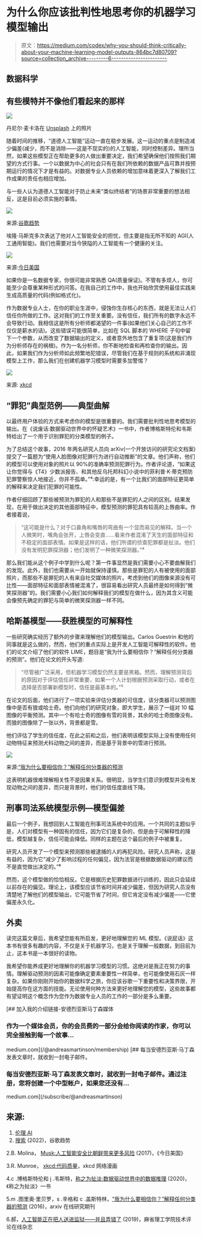 # 为什么你应该批判性地思考你的机器学习模型输出

> 原文：<https://medium.com/codex/why-you-should-think-critically-about-your-machine-learning-model-outputs-864bc7d80709?source=collection_archive---------6----------------------->

## 数据科学

## 有些模特并不像他们看起来的那样

![](img/496898344b51e2eb3fb9c81af438084d.png)

丹尼尔·麦卡洛在 [Unsplash](https://unsplash.com/s/photos/architecture-draft?utm_source=unsplash&utm_medium=referral&utm_content=creditCopyText) 上的照片

随着时间的推移，“道德人工智能”运动一直在稳步发展。这一运动的重点是制造减少偏差(减少，而不是消除——这是不现实的)的人工智能，同时控制差异。理所当然，如果这些模型正在帮助更多的人做出重要决定，我们希望确保他们按照我们期望的方式行事。一个以数据为中心的社会只有在我们所依赖的数据产品可靠并按预期运行的情况下才是有益的。对数据专业人员依赖的增加意味着更深入了解我们工作成果的责任也相应增加。

与一些人认为道德人工智能对于防止未来“类似终结者”的场景非常重要的想法相反，这是目前必须实施的事情。

![](img/c8b35ed8e76b74735d7902e9a0da1106.png)

来源:[谷歌趋势](https://trends.google.com/trends/explore?date=all&geo=US&q=Ethical%20AI)

埃隆·马斯克多次表达了他对人工智能安全的担忧，但主要是指无所不知的 AGI(人工通用智能)。我们也需要对当今狭隘的人工智能有一个健康的关注。

![](img/40a08220e00e9979aa9438a8986e1cd8.png)

来源:[今日美国](https://www.usatoday.com/story/tech/talkingtech/2017/08/14/elon-musk-more-worried-artificial-intelligence-than-north-korea/564341001/)

如果你是一名数据专家，你很可能非常熟悉 QA(质量保证)。不管有多烦人，你可能至少会尊重某种形式的问答。在我自己的工作中，我也开始欣赏使用最佳实践来生成高质量的代码(例如格式化)。

作为数据专业人士，在你的职业生涯中，侵蚀你生存核心的东西，就是无法让人们信任你所做的工作。这对我们的工作至关重要。没有信任，我们所有的数字永远不会导致行动。我相信这是所有分析师都渴望的一件事(如果他们关心自己的工作不仅仅是薪水的话)。这些错误可能很简单，比如在 SQL 脚本的 WHERE 子句中留下一个参数，从而改变了数据输出的定义，或者意外地包含了重复项(这是我们作为分析师存在的祸根)。作为一名分析师，你不断地检查和再检查你的输出。因此，如果我们作为分析师如此频繁地犯错误，尽管我们在基于规则的系统和非涌现模型上工作，那么我们在创建机器学习模型时需要多加警惕？

![](img/2b7f962e7f20dec17ef95a89c3c97724.png)

来源: [xkcd](https://xkcd.com/1513/)

## **“罪犯”典型范例——典型曲解**

以最终用户体验的方式来考虑你的模型是很重要的。我们需要批判性地思考模型的输出。在《说废话:数据驱动世界中的怀疑艺术》一书中，作者博格斯特伦和韦斯特给出了一个用于识别罪犯的分类模型的例子。

为了总结这个故事，2016 年两名研究人员向 arXiv(一个开放访问的研究论文档案)提交了一篇题为“使用人脸图像对犯罪行为进行自动推断”的文章。他们声称，他们的模型可以使用对象的照片以 90%的准确率预测犯罪行为。作者评论道，“如果这让你觉得与《T4》少数派报告、和其他反乌托邦科幻小说中的菲利普·K·蒂克预防犯罪警察惊人地接近，你并不孤单。”⁴:幸运的是，有一个比我们的面部特征更简单的解释来决定我们犯罪的可能性。

作者仔细回顾了那些被预测为罪犯的人和那些不是罪犯的人之间的区别。结果发现，在用于做出决定的其他面部特征中，模型预测的罪犯具有较高的上唇曲率。作者接着说，

> “这可能是什么？对于口鼻角和嘴唇的弯曲有一个显而易见的解释。当一个人微笑时，嘴角会张开，上唇会变直……看来作者混淆了天生的面部特征和不稳定的面部表情。如果是这样的话，他们所谓的侦查犯罪都是扯淡。他们没有发明犯罪探测器；他们发明了一种微笑探测器。”⁴

那么我们能从这个例子中学到什么呢？第一件事显然是我们需要小心不要曲解我们的发现。此外，我们也需要从一开始就保持谨慎。那些是罪犯的人有被使用的面部照片，而那些不是罪犯的人有来自社交媒体的照片。考虑到他们的图像来源没有可比性——面部特征和面部表情被混淆了，很容易看出研究人员最终是如何得到“微笑探测器”的。我们需要小心我们如何解释我们的模型在做什么，因为其含义可能会像预先确定的罪犯与简单的微笑探测器一样不同。

## **哈斯基模型——获胜模型的可解释性**

一些研究确实经历了额外的步骤来理解他们的模型输出。Carlos Guestrin 和他的同事就是这么做的，然而，他们的重点实际上是开发人工智能可解释性的软件。他们的论文介绍了他们的软件 LIME，题目是“我为什么要相信你？“解释任何分类器的预测”。他们在论文的开头写道:

> “尽管被广泛采用，但机器学习模型仍然主要是黑箱。然而，理解预测背后的原因对于评估信任非常重要，如果一个人计划根据预测采取行动，或者在选择是否部署新模型时，信任是最基本的。”⁵

在论文的后面，他们进行了一项实验来评估分类器的可信度，该分类器可以预测图像中是否有狼或哈士奇。他们向他们的研究对象，即大学生，展示了一组对 10 幅图像的平衡预测。其中一个有哈士奇的图像有雪的背景，其余的哈士奇图像没有。而狼的图像除了一张以外，背景都是雪。

他们评估了学生的信任度，在此之前和之后，他们表明该模型实际上没有使用任何动物特征来预测犬科动物之间的差异，而是基于背景中的雪进行预测。

![](img/298633c4baf36c3ba2a38b5d06b00a56.png)

来源:[“我为什么要相信你？”解释任何分类器的预测](https://arxiv.org/pdf/1602.04938.pdf)

这表明机器很难理解相关性不是因果关系。很明显，当学生们意识到模型并没有发现动物之间的差异，而只是背景时，他们的信任度直线下降。

## **刑事司法系统模型示例—模型偏差**

最后一个例子，我想回到人工智能在刑事司法系统中的应用。一个共同的主题似乎是，人们对模型有一种固有的信任，因为它们是复杂的，但是由于可解释性的降低，模型越复杂，信任可能会降低。同样的主题在这个最后的例子中被重复。

研究人员开发了一个模型来预测那些被逮捕的人的再犯风险。研究人员声称，这是有益的，因为它“减少了影响过程的任何偏见，因为法官是根据数据驱动的建议而不是直觉做出决定的。”⁶

然而，这个模型做的恰恰相反。它是根据历史犯罪数据进行训练的，因此只会延续以前存在的偏见。理论上，该模型应该节省时间并减少偏差，但因为研究人员没有清楚地了解他们的模型输出，它可能节省了时间，但它肯定没有减少偏差——它使偏差永久化。

## **外卖**

读完这篇文章后，我希望您能有所启发，更好地理解您的 ML 模型。《说屁话》这本书有很多有趣的内容，不仅是关于机器学习，也是关于理解一般数据，到目前为止，这本书是一本很好的读物。

我希望你能养成更好地理解你的机器学习模型的习惯。这绝对是我正在努力的事情。理解驱动预测的因素可能像确定要素重要性一样简单，也可能像使用石灰一样复杂。如果你刚刚开始你的数据科学之旅，你应该谷歌一下重要性和决策界限，开始提高你在这方面的技能。无论使用何种方法来更好地理解您的模型，这些故事都有望证明这个概念作为您作为数据专业人员的工作的一部分是多么重要。

[](/@andreasmartinson/membership) [## 加入我的介绍链接-安德烈亚斯马丁森媒体

### 作为一个媒体会员，你的会员费的一部分会给你阅读的作家，你可以完全接触到每一个故事…

medium.com](/@andreasmartinson/membership) [](/subscribe/@andreasmartinson) [## 每当安德烈亚斯·马丁森发表文章时，就收到一封电子邮件。

### 每当安德烈亚斯·马丁森发表文章时，就收到一封电子邮件。通过注册，您将创建一个中型帐户，如果您还没有…

medium.com](/subscribe/@andreasmartinson) 

## 来源:

1.  [伦理 AI](https://trends.google.com/trends/explore?date=all&geo=US&q=Ethical%20AI)
2.  [搜索](https://trends.google.com/trends/explore?date=all&geo=US&q=Ethical%20AI) (2022)，谷歌趋势

2.B. Molina， [Musk:人工智能安全比朝鲜带来更多风险](https://www.usatoday.com/story/tech/talkingtech/2017/08/14/elon-musk-more-worried-artificial-intelligence-than-north-korea/564341001/) (2017)，《今日美国》

3.R. Munroe， [xkcd:代码质量](https://xkcd.com/1513/)，xkcd 网络漫画

4.c .博格斯特伦和 j .韦斯特，[称之为扯淡:数据驱动世界中的数据推理](https://www.callingbullshit.org/) (2020)，《称之为扯淡》一书

5.m .图里奥·里贝罗，s .辛格和 c .盖斯特林，[“我为什么要相信你？”解释任何分类器的预测](https://arxiv.org/pdf/1602.04938.pdf) (2016)，arxiv 在线研究期刊

6.郝，[人工智能正在把人送进监狱——并且弄错了](https://www.technologyreview.com/2019/01/21/137783/algorithms-criminal-justice-ai/) (2019)，麻省理工学院技术评论在线杂志